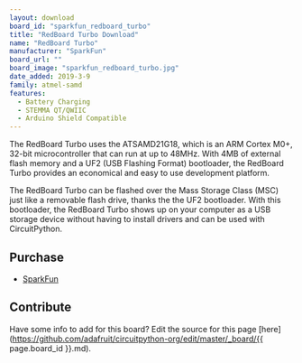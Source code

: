 ```yaml
---
layout: download
board_id: "sparkfun_redboard_turbo"
title: "RedBoard Turbo Download"
name: "RedBoard Turbo"
manufacturer: "SparkFun"
board_url: ""
board_image: "sparkfun_redboard_turbo.jpg"
date_added: 2019-3-9
family: atmel-samd
features:
  - Battery Charging
  - STEMMA QT/QWIIC
  - Arduino Shield Compatible
---
```


The RedBoard Turbo uses the ATSAMD21G18, which is an ARM Cortex M0+, 32-bit microcontroller that can run at up to 48MHz. With 4MB of external flash memory and a UF2 (USB Flashing Format) bootloader, the RedBoard Turbo provides an economical and easy to use development platform.

The RedBoard Turbo can be flashed over the Mass Storage Class (MSC) just like a removable flash drive, thanks the the UF2 bootloader. With this bootloader, the RedBoard Turbo shows up on your computer as a USB storage device without having to install drivers and can be used with CircuitPython.

## Purchase
* [SparkFun](https://www.sparkfun.com/products/14812)

## Contribute

Have some info to add for this board? Edit the source for this page [here](https://github.com/adafruit/circuitpython-org/edit/master/_board/{{ page.board_id }}.md).
